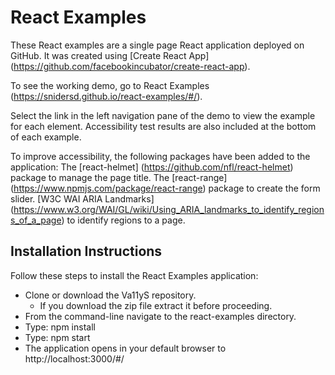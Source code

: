 # React Examples
These React examples are a single page React application deployed on GitHub. It was created using [Create React App] (https://github.com/facebookincubator/create-react-app). 

To see the working demo, go to React Examples (https://snidersd.github.io/react-examples/#/).

Select the link in the left navigation pane of the demo to view the example for each element. Accessibility test results are also included at the bottom of each example.

To improve accessibility, the following packages have been added to the application:
The [react-helmet] (https://github.com/nfl/react-helmet) package to manage the page title.
The [react-range] (https://www.npmjs.com/package/react-range) package to create the form slider.
[W3C WAI ARIA Landmarks] (https://www.w3.org/WAI/GL/wiki/Using_ARIA_landmarks_to_identify_regions_of_a_page) to identify regions to a page.

## Installation Instructions
Follow these steps to install the React Examples application:
- Clone or download the Va11yS repository. 
    - If you download the zip file extract it before proceeding.
- From the command-line navigate to the react-examples directory.
- Type: npm install
- Type: npm start
- The application opens in your default browser to http://localhost:3000/#/
